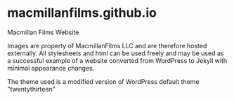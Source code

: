 # macmillanfilms.github.io
Macmillan Films Website

Images are property of MacmillanFilms LLC and are therefore hosted externally. All stylesheets and html can be used freely and may be used as a successful example of a website converted from WordPress to Jekyll with minimal appearance changes.

The theme used is a modified version of WordPress default theme "twentythirteen"
